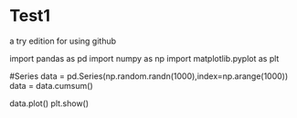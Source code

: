 # Test1
a try edition for using github

import pandas as pd
import numpy as np
import matplotlib.pyplot as plt

#Series
data = pd.Series(np.random.randn(1000),index=np.arange(1000))
data = data.cumsum()

data.plot()
plt.show()
